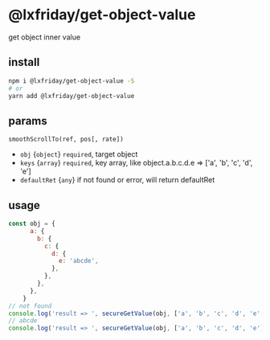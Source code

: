 # @lxfriday/get-object-value

get object inner value

## install

```bash
npm i @lxfriday/get-object-value -S
# or
yarn add @lxfriday/get-object-value
```

## params
`smoothScrollTo(ref, pos[, rate])`

- `obj` {`object`} `required`, target object
- `keys` {`array`} `required`, key array, like object.a.b.c.d.e => ['a', 'b', 'c', 'd', 'e']
- `defaultRet` {`any`} if not found or error, will return defaultRet

## usage

```jsx harmony
const obj = {
      a: {
        b: {
          c: {
            d: {
              e: 'abcde',
            },
          },
        },
      },
    }
// not found
console.log('result => ', secureGetValue(obj, ['a', 'b', 'c', 'd', 'e', 'f'], 'not found'))
// abcde
console.log('result => ', secureGetValue(obj, ['a', 'b', 'c', 'd', 'e'], 'not found'))
```


